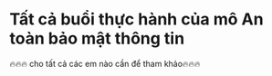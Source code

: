 # <H1> Tất cả buổi thực hành của mô An toàn bảo mật thông tin 
🔥🔥🔥 cho tất cả các em nào cần để tham khảo🔥🔥🔥
